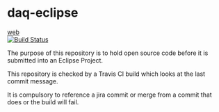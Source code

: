 # daq-eclipse
[web](http://diamondlightsource.github.io/daq-eclipse)      
[![Build Status](https://api.travis-ci.org/DiamondLightSource/daq-eclipse.png)](https://travis-ci.org/DiamondLightSource/daq-eclipse)



The purpose of this repository is to hold open source code before it is submitted into an Eclipse Project.

This repository is checked by a Travis CI build which looks at the last commit message.

It is compulsory to reference a jira commit or merge from a commit that does or the build will fail.


